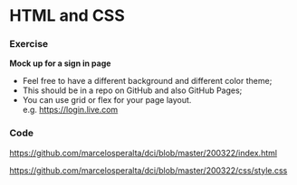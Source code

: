 # HTML and CSS

### Exercise

**Mock up for a sign in page**
- Feel free to have a different background and different color theme;  
- This should be in a repo on GitHub and also GitHub Pages;  
- You can use grid or flex for your page layout.  
e.g. https://login.live.com

### Code

https://github.com/marcelosperalta/dci/blob/master/200322/index.html  

https://github.com/marcelosperalta/dci/blob/master/200322/css/style.css